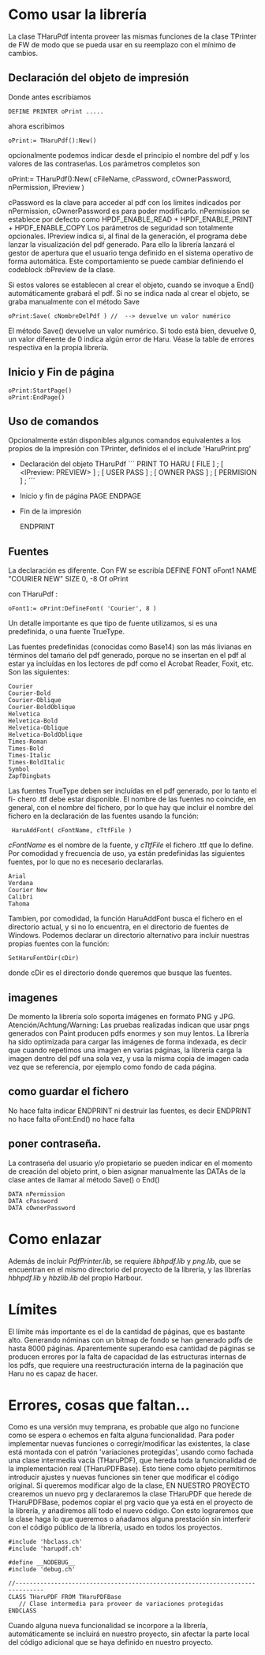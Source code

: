 
# Como usar la librería

La clase THaruPdf intenta proveer las mismas funciones de la clase TPrinter de
FW de modo que se pueda usar en su reemplazo con el mínimo de cambios.


## Declaración del objeto de impresión

Donde antes escribíamos

    DEFINE PRINTER oPrint .....

ahora escribimos

    oPrint:= THaruPdf():New()

opcionalmente podemos indicar desde el principio el nombre del pdf y los valores
de las contraseńas. Los parámetros completos son

 oPrint:= THaruPdf():New( cFileName, cPassword, cOwnerPassword, nPermission, lPreview )

cPassword es la clave para acceder al pdf con los limites indicados por
nPermission, cOwnerPassword es para poder modificarlo.
nPermission se establece por defecto como HPDF_ENABLE_READ + HPDF_ENABLE_PRINT + HPDF_ENABLE_COPY
Los parámetros de seguridad son totalmente opcionales.
lPreview indica si, al final de la generación, el programa debe lanzar la visualización del pdf generado. 
Para ello la librería lanzará el gestor de apertura que el usuario tenga definido en el sistema operativo de 
forma automática. Este comportamiento se puede cambiar definiendo el codeblock :bPreview de la clase.

Si estos valores se establecen al crear el objeto, cuando se invoque a End()
automáticamente grabará el pdf. Si no se indica nada al crear el objeto, se graba
manualmente con el método Save

    oPrint:Save( cNombreDelPdf ) //  --> devuelve un valor numérico

El método Save() devuelve un valor numérico. Si todo está bien, devuelve 0, un
valor diferente de 0 indica algún error de Haru. Véase la table de errores respectiva en la propia librería.

## Inicio y Fin de página

    oPrint:StartPage()
    oPrint:EndPage()

## Uso de comandos
Opcionalmente están disponibles algunos comandos equivalentes a los propios de la impresión con TPrinter, definidos
el el include 'HaruPrint.prg'

- Declaración del objeto THaruPdf
´´´
	PRINT <oPrint> TO HARU [ FILE <cFile> ] ;
          [ <lPreview: PREVIEW> ] ;
          [ USER PASS <cUserpass>  ] ;
          [ OWNER PASS <cOwnerpass>  ] ;
          [ PERMISION  <nPermision>  ] ;
´´´
- Inicio y fin de página
	PAGE
	ENDPAGE
- Fin de la impresión

	ENDPRINT


## Fuentes

La declaración es diferente. Con FW se escribía
    DEFINE FONT oFont1 NAME "COURIER NEW" SIZE 0, -8 Of oPrint

con THaruPdf :

    oFont1:= oPrint:DefineFont( 'Courier', 8 )

Un detalle importante es que tipo de fuente utilizamos, si es una predefinida, o
una fuente TrueType.

Las fuentes predefinidas (conocidas como Base14) son las más livianas en términos
del tamańo del pdf generado, porque no se insertan en el pdf al estar ya incluídas
en los lectores de pdf como el Acrobat Reader, Foxit, etc. Son las siguientes:

    Courier
    Courier-Bold
    Courier-Oblique
    Courier-BoldOblique
    Helvetica
    Helvetica-Bold
    Helvetica-Oblique
    Helvetica-BoldOblique
    Times-Roman
    Times-Bold
    Times-Italic
    Times-BoldItalic
    Symbol
    ZapfDingbats

Las fuentes TrueType deben ser incluídas en el pdf generado, por lo tanto el fi-
chero <fuente>.ttf debe estar disponible. El nombre de las fuentes no coincide,
en general, con el nombre del fichero, por lo que hay que incluir el nombre del
fichero en la declaración de las fuentes usando la función:

     HaruAddFont( cFontName, cTtfFile )

*cFontName* es el nombre de la fuente, y *cTtfFile* el fichero .ttf que lo
define.
Por comodidad y frecuencia de uso, ya están predefinidas las siguientes fuentes,
por lo que no es necesario declararlas.

    Arial
    Verdana
    Courier New
    Calibri
    Tahoma

Tambien, por comodidad, la función HaruAddFont busca el fichero en el directorio
actual, y si no lo encuentra, en el directorio de fuentes de Windows. Podemos
declarar un directorio alternativo para incluir nuestras propias fuentes con la
función:

    SetHaruFontDir(cDir)

donde cDir es el directorio donde queremos que busque las fuentes.

## imagenes
De momento la librería solo soporta imágenes en formato PNG y JPG.
Atención/Achtung/Warning: Las pruebas realizadas indican que usar pngs generados
con Paint producen pdfs enormes y son muy lentos.
La librería ha sido optimizada para cargar las imágenes de forma indexada, es
decir que cuando repetimos una imagen en varias páginas, la librería carga la imagen
dentro del pdf una sola vez, y usa la misma copia de imagen cada vez que se referencia,
por ejemplo como fondo de cada página.

## como guardar el fichero

No hace falta indicar ENDPRINT ni destruir las fuentes, es decir
    ENDPRINT no hace falta
    oFont:End() no hace falta

## poner contraseña.
La contraseńa del usuario y/o propietario se pueden indicar en el momento de
creación del objeto print, o bien asignar manualmente las DATAs de la clase
antes de llamar al método Save() o End()

    DATA nPermission
    DATA cPassword
    DATA cOwnerPassword

# Como enlazar
Además de incluir *PdfPrinter.lib*, se requiere *libhpdf.lib* y *png.lib*, que se
encuentran en el mismo directorio del proyecto de la librería, y las librerías
*hbhpdf.lib* y *hbzlib.lib* del propio Harbour.

# Límites
El límite más importante es el de la cantidad de páginas, que es bastante alto.
Generando nóminas con un bitmap de fondo se han generado pdfs de hasta 8000
páginas. Aparentemente superando esa cantidad de páginas se producen errores por
la falta de capacidad de las estructuras internas de los pdfs, que requiere una
reestructuración interna de la paginación que Haru no es capaz de hacer.

# Errores, cosas que faltan...
Como es una versión muy temprana, es probable que algo no funcione como se
espera o echemos en falta alguna funcionalidad. Para poder implementar nuevas
funciones o corregir/modificar las existentes, la clase está montada con el patrón
'variaciones protegidas', usando como fachada una clase intermedia vacía (THaruPDF),
que hereda toda la funcionalidad de la implementación real (THaruPDFBase).
Esto tiene como objeto permitirnos introducir ajustes y nuevas funciones sin tener
que modificar el código original. Si queremos modificar algo de la clase, EN
NUESTRO PROYECTO crearemos un nuevo prg y declararemos la clase THaruPDF que
herede de THaruPDFBase, podemos copiar el prg vacio que ya está en el proyecto
de la librería, y ańadiremos allí todo el nuevo código. Con esto lograremos que
la clase haga lo que queremos o ańadamos alguna prestación sin interferir con el
código público de la librería, usado en todos los proyectos.

    #include 'hbclass.ch'
    #include 'harupdf.ch'

    #define __NODEBUG__
    #include 'debug.ch'

    //------------------------------------------------------------------------------
    CLASS THaruPDF FROM THaruPDFBase
       // Clase intermedia para proveer de variaciones protegidas
    ENDCLASS


Cuando alguna nueva funcionalidad se incorpore a la librería, automáticamente se
incluirá en nuestro proyecto, sin afectar la parte local del código adicional que
se haya definido en nuestro proyecto.

